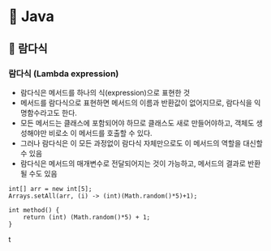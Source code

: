# :book: Java

## :pushpin: 람다식

### 람다식 (Lambda expression)

- 람다식은 메서드를 하나의 식(expression)으로 표현한 것
- 메서드를 람다식으로 표현하면 메서드의 이름과 반환값이 없어지므로, 람다식을 익명함수라고도 한다.
- 모든 메서드는 클래스에 포함되어야 하므로 클래스도 새로 만들어야하고, 객체도 생성해야만 비로소 이 메서드를 호출할 수 있다.
- 그러나 람다식은 이 모든 과정없이 람다식 자체만으로도 이 메서드의 역할을 대신할 수 있음
- 람다식은 메서드의 매개변수로 전달되어지는 것이 가능하고, 메서드의 결과로 반환될 수도 있음

````
int[] arr = new int[5];
Arrays.setAll(arr, (i) -> (int)(Math.random()*5)+1);
````

```
int method() {
    return (int) (Math.random()*5) + 1;
}
```

t